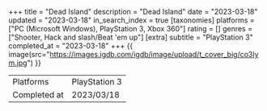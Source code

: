 +++
title = "Dead Island"
description = "Dead Island"
date = "2023-03-18"
updated = "2023-03-18"
in_search_index = true
[taxonomies]
platforms = ["PC (Microsoft Windows), PlayStation 3, Xbox 360"]
rating = []
genres = ["Shooter, Hack and slash/Beat 'em up"]
[extra]
subtitle = "PlayStation 3"
completed_at = "2023-03-18"
+++
{{ image(src="https://images.igdb.com/igdb/image/upload/t_cover_big/co3lym.jpg") }}

|              |            |
| ------------ | ---------- |
| Platforms    | PlayStation 3 |
| Completed at | 2023/03/18 |

